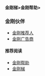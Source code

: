 #### 金刚梯>金刚帮助>
### 金刚伙伴

- [金刚推荐人](https://a2zitpro.github.io/web/list_kkreferee)
- [金刚广告商](https://a2zitpro.github.io/web/list_kkadvertiser)

#### 推荐阅读
- [金刚帮助](https://a2zitpro.github.io/web/list_helpkkvpn)
- [金刚梯](https://a2zitpro.github.io/web/dlb)
